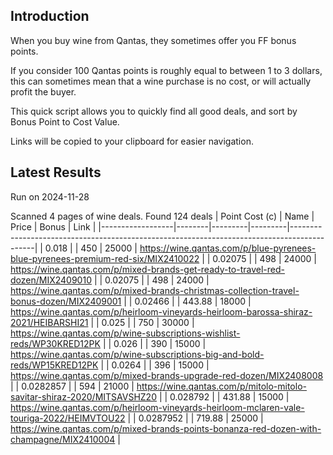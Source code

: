 ## Introduction

When you buy wine from Qantas, they sometimes offer you FF bonus points. 

If you consider 100 Qantas points is roughly equal to between 1 to 3 dollars, this can sometimes mean that a wine purchase is no cost, or will actually profit the buyer.

This quick script allows you to quickly find all good deals, and sort by Bonus Point to Cost Value.

Links will be copied to your clipboard for easier navigation.

## Latest Results

Run on 2024-11-28

Scanned 4 pages of wine deals.
Found 124 deals
|   Point Cost (c) | Name   |   Price |   Bonus | Link                                                                                       |
|------------------|--------|---------|---------|--------------------------------------------------------------------------------------------|
|        0.018     |        |  450    |   25000 | https://wine.qantas.com/p/blue-pyrenees-blue-pyrenees-premium-red-six/MIX2410022           |
|        0.02075   |        |  498    |   24000 | https://wine.qantas.com/p/mixed-brands-get-ready-to-travel-red-dozen/MIX2409010            |
|        0.02075   |        |  498    |   24000 | https://wine.qantas.com/p/mixed-brands-christmas-collection-travel-bonus-dozen/MIX2409001  |
|        0.02466   |        |  443.88 |   18000 | https://wine.qantas.com/p/heirloom-vineyards-heirloom-barossa-shiraz-2021/HEIBARSHI21      |
|        0.025     |        |  750    |   30000 | https://wine.qantas.com/p/wine-subscriptions-wishlist-reds/WP30KRED12PK                    |
|        0.026     |        |  390    |   15000 | https://wine.qantas.com/p/wine-subscriptions-big-and-bold-reds/WP15KRED12PK                |
|        0.0264    |        |  396    |   15000 | https://wine.qantas.com/p/mixed-brands-upgrade-red-dozen/MIX2408008                        |
|        0.0282857 |        |  594    |   21000 | https://wine.qantas.com/p/mitolo-mitolo-savitar-shiraz-2020/MITSAVSHZ20                    |
|        0.028792  |        |  431.88 |   15000 | https://wine.qantas.com/p/heirloom-vineyards-heirloom-mclaren-vale-touriga-2022/HEIMVTOU22 |
|        0.0287952 |        |  719.88 |   25000 | https://wine.qantas.com/p/mixed-brands-points-bonanza-red-dozen-with-champagne/MIX2410004  |

